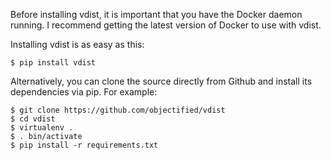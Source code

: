 Before installing vdist, it is important that you have the Docker daemon running. I recommend getting the latest version of Docker to use with vdist.

Installing vdist is as easy as this:
```
$ pip install vdist
```

Alternatively, you can clone the source directly from Github and install its dependencies via pip. For example:

```
$ git clone https://github.com/objectified/vdist
$ cd vdist
$ virtualenv .
$ . bin/activate
$ pip install -r requirements.txt
```

